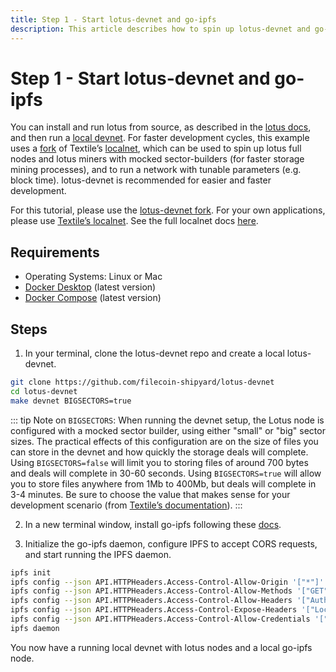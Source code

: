 ```yaml
---
title: Step 1 - Start lotus-devnet and go-ipfs
description: This article describes how to spin up lotus-devnet and go-ipfs nodes for the purpose of this tutorial.
---
```


# Step 1 - Start lotus-devnet and go-ipfs

You can install and run lotus from source, as described in the [lotus docs](https://lotu.sh/en+getting-started), and then run a [local devnet](https://lotu.sh/en+setup-local-dev-net). For faster development cycles, this example uses a [fork](https://github.com/filecoin-shipyard/lotus-devnet) of Textile’s [localnet](https://github.com/textileio/lotus-devnet), which can be used to spin up lotus full nodes and lotus miners with mocked sector-builders (for faster storage mining processes), and to run a network with tunable parameters (e.g. block time). lotus-devnet is recommended for easier and faster development.

For this tutorial, please use the [lotus-devnet fork](https://github.com/filecoin-shipyard/lotus-devnet). For your own applications, please use [Textile’s localnet](https://github.com/textileio/lotus-devnet). See the full localnet docs [here](https://docs.textile.io/powergate/localnet/).

## Requirements

- Operating Systems: Linux or Mac
- [Docker Desktop](https://www.docker.com/products/docker-desktop) (latest version)
- [Docker Compose](https://docs.docker.com/compose/) (latest version)

## Steps

1. In your terminal, clone the lotus-devnet repo and create a local lotus-devnet.

```bash
git clone https://github.com/filecoin-shipyard/lotus-devnet
cd lotus-devnet
make devnet BIGSECTORS=true
```

::: tip
Note on `BIGSECTORS`: When running the devnet setup, the Lotus node is configured with a mocked sector builder, using either "small" or "big" sector sizes. The practical effects of this configuration are on the size of files you can store in the devnet and how quickly the storage deals will complete. Using `BIGSECTORS=false` will limit you to storing files of around 700 bytes and deals will complete in 30-60 seconds. Using `BIGSECTORS=true` will allow you to store files anywhere from 1Mb to 400Mb, but deals will complete in 3-4 minutes. Be sure to choose the value that makes sense for your development scenario (from [Textile’s documentation](https://docs.textile.io/powergate/localnet/)).
:::

2. In a new terminal window, install go-ipfs following these [docs](https://docs.ipfs.io/how-to/command-line-quick-start/).

3. Initialize the go-ipfs daemon, configure IPFS to accept CORS requests, and start running the IPFS daemon.

```bash
ipfs init
ipfs config --json API.HTTPHeaders.Access-Control-Allow-Origin '["*"]'
ipfs config --json API.HTTPHeaders.Access-Control-Allow-Methods '["GET", "POST"]'
ipfs config --json API.HTTPHeaders.Access-Control-Allow-Headers '["Authorization"]'
ipfs config --json API.HTTPHeaders.Access-Control-Expose-Headers '["Location"]'
ipfs config --json API.HTTPHeaders.Access-Control-Allow-Credentials '["true"]'
ipfs daemon
```

You now have a running local devnet with lotus nodes and a local go-ipfs node.
